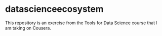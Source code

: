 # datascienceecosystem
This repository is an exercise from the Tools for Data Science course that I am taking on Cousera.
